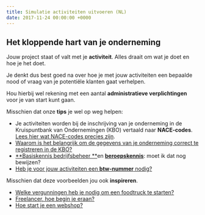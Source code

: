 ```yaml
---
title: Simulatie activiteiten uitvoeren (NL)
date: 2017-11-24 00:00:00 +0000
---
```

## Het kloppende hart van je onderneming

Jouw project staat of valt met je **activiteit**. Alles draait om wat je doet en hoe je het doet.

Je denkt dus best goed na over hoe je met jouw activiteiten een bepaalde nood of vraag van je potentiële klanten gaat verhelpen.

Hou hierbij wel rekening met een aantal **administratieve verplichtingen** voor je van start kunt gaan.

Misschien dat onze **tips** je wel op weg helpen:

* Je activiteiten worden bij de inschrijving van je onderneming in de Kruispuntbank van Ondernemingen (KBO) vertaald naar **NACE-codes**. [Lees hier wat NACE-codes precies zijn](https://www.xerius.be/nacebel-codes-je-activiteiten-registreren-in-de-kbo).
* [Waarom is het belangrijk om de gegevens van je onderneming correct te registreren in de KBO?](http://blog.xerius.be/zelfstandigen/waarom-correcte-bedrijfsgegevens-in-de-kbo-cruciaal-zijn)
* [**Basiskennis bedrijfsbeheer **](https://www.xerius.be/zelfstandigen/start-eigen-zaak/basiskennis-bedrijfsbeheer/)en [**beroepskennis**](https://www.xerius.be/zelfstandigen/start-eigen-zaak/beroepskennis/): moet ik dat nog bewijzen?
* [Heb je voor jouw activiteiten een **btw-nummer** nodig?](https://www.xerius.be/btw-voor-starters-wat-moet-je-weten)

Misschien dat deze voorbeelden jou ook **inspireren**.

* [Welke vergunningen heb je nodig om een foodtruck te starten?](https://www.xerius.be/blog/welke-vergunningen-heb-je-nodig-om-een-food-truck-te-beginnen)
* [Freelancer, hoe begin je eraan?](https://www.xerius.be/blog/freelancer-worden-hoe-begin-je-eraan/)
* [Hoe start je een webshop?](https://www.xerius.be/blog/een-webshop-starten-hoe-begin-ik-eraan/)